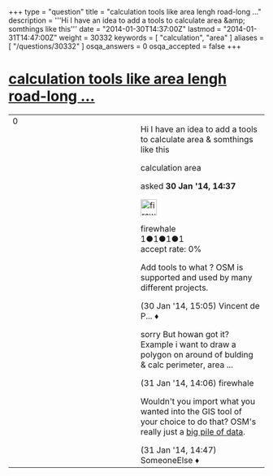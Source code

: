 +++
type = "question"
title = "calculation tools like area lengh road-long ..."
description = '''Hi I have an idea to add a tools to calculate area &amp;amp; somthings like this'''
date = "2014-01-30T14:37:00Z"
lastmod = "2014-01-31T14:47:00Z"
weight = 30332
keywords = [ "calculation", "area" ]
aliases = [ "/questions/30332" ]
osqa_answers = 0
osqa_accepted = false
+++

<div class="headNormal">

# [calculation tools like area lengh road-long ...](/questions/30332/calculation-tools-like-area-lengh-road-long)

</div>

<div id="main-body">

<div id="askform">

<table id="question-table" style="width:100%;">
<colgroup>
<col style="width: 50%" />
<col style="width: 50%" />
</colgroup>
<tbody>
<tr>
<td style="width: 30px; vertical-align: top"><div class="vote-buttons">
<span id="post-30332-upvote" class="ajax-command post-vote up" rel="nofollow" title="I like this post (click again to cancel)"> </span>
<div id="post-30332-score" class="post-score" title="current number of votes">
0
</div>
<span id="post-30332-downvote" class="ajax-command post-vote down" rel="nofollow" title="I dont like this post (click again to cancel)"> </span> <span id="favorite-mark" class="ajax-command favorite-mark" rel="nofollow" title="mark/unmark this question as favorite (click again to cancel)"> </span>
<div id="favorite-count" class="favorite-count">
&#10;</div>
</div></td>
<td><div id="item-right">
<div class="question-body">
<p>Hi I have an idea to add a tools to calculate area &amp; somthings like this</p>
</div>
<div id="question-tags" class="tags-container tags">
<span class="post-tag tag-link-calculation" rel="tag" title="see questions tagged &#39;calculation&#39;">calculation</span> <span class="post-tag tag-link-area" rel="tag" title="see questions tagged &#39;area&#39;">area</span>
</div>
<div id="question-controls" class="post-controls">
&#10;</div>
<div class="post-update-info-container">
<div class="post-update-info post-update-info-user">
<p>asked <strong>30 Jan '14, 14:37</strong></p>
<img src="https://secure.gravatar.com/avatar/a7965413db8d56cf859e909e973dfada?s=32&amp;d=identicon&amp;r=g" class="gravatar" width="32" height="32" alt="firewhale&#39;s gravatar image" />
<p><span>firewhale</span><br />
<span class="score" title="1 reputation points">1</span><span title="1 badges"><span class="badge1">●</span><span class="badgecount">1</span></span><span title="1 badges"><span class="silver">●</span><span class="badgecount">1</span></span><span title="1 badges"><span class="bronze">●</span><span class="badgecount">1</span></span><br />
<span class="accept_rate" title="Rate of the user&#39;s accepted answers">accept rate:</span> <span title="firewhale has no accepted answers">0%</span></p>
</div>
</div>
<div id="comments-container-30332" class="comments-container">
<span id="30334"></span>
<div id="comment-30334" class="comment">
<div id="post-30334-score" class="comment-score">
&#10;</div>
<div class="comment-text">
<p>Add tools to what ? OSM is supported and used by many different projects.</p>
</div>
<div id="comment-30334-info" class="comment-info">
<span class="comment-age">(30 Jan '14, 15:05)</span> <span class="comment-user userinfo">Vincent de P... ♦</span>
</div>
</div>
<span id="30355"></span>
<div id="comment-30355" class="comment">
<div id="post-30355-score" class="comment-score">
&#10;</div>
<div class="comment-text">
<p>sorry But howan got it? Example i want to draw a polygon on around of bulding &amp; calc perimeter, area ...</p>
</div>
<div id="comment-30355-info" class="comment-info">
<span class="comment-age">(31 Jan '14, 14:06)</span> <span class="comment-user userinfo">firewhale</span>
</div>
</div>
<span id="30357"></span>
<div id="comment-30357" class="comment">
<div id="post-30357-score" class="comment-score">
&#10;</div>
<div class="comment-text">
<p>Wouldn't you import what you wanted into the GIS tool of your choice to do that? OSM's really just a <a href="http://planet.openstreetmap.org/">big pile of data</a>.</p>
</div>
<div id="comment-30357-info" class="comment-info">
<span class="comment-age">(31 Jan '14, 14:47)</span> <span class="comment-user userinfo">SomeoneElse ♦</span>
</div>
</div>
</div>
<div id="comment-tools-30332" class="comment-tools">
&#10;</div>
<div class="clear">
&#10;</div>
<div id="comment-30332-form-container" class="comment-form-container">
&#10;</div>
<div class="clear">
&#10;</div>
</div></td>
</tr>
</tbody>
</table>

</div>

</div>

